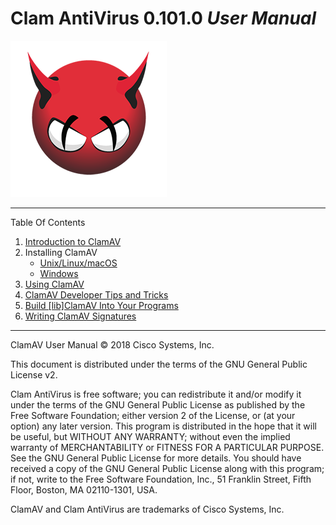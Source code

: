 # Clam AntiVirus 0.101.0 *User Manual*

![image](/manual/UserManual/images/demon.png)

---

Table Of Contents

1. [Introduction to ClamAV](/UserManual/Introduction.md)
2. Installing ClamAV
    * [Unix/Linux/macOS](/UserManual/Installation-Unix.md)
    * [Windows](/UserManual/Installation-Windows.md)
3. [Using ClamAV](/UserManual/Usage.md)
4. [ClamAV Developer Tips and Tricks](/UserManual/development.md)
5. [Build \[lib\]ClamAV Into Your Programs](/UserManual/libclamav.md)
6. [Writing ClamAV Signatures](/UserManual/Signatures.md)

---

ClamAV User Manual © 2018 Cisco Systems, Inc.

This document is distributed under the terms of the GNU General Public License v2.

Clam AntiVirus is free software; you can redistribute it and/or modify it under the terms of the GNU General Public License as published by the Free Software Foundation; either version 2 of the License, or (at your option) any later version. This program is distributed in the hope that it will be useful, but WITHOUT ANY WARRANTY; without even the implied warranty of MERCHANTABILITY or FITNESS FOR A PARTICULAR PURPOSE. See the GNU General Public License for more details. You should have received a copy of the GNU General Public License along with this program; if not, write to the Free Software Foundation, Inc., 51 Franklin Street, Fifth Floor, Boston, MA 02110-1301, USA.

ClamAV and Clam AntiVirus are trademarks of Cisco Systems, Inc.
